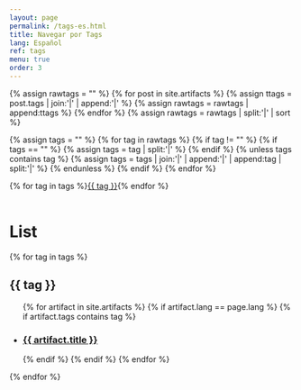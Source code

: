 ```yaml
---
layout: page
permalink: /tags-es.html
title: Navegar por Tags
lang: Español
ref: tags
menu: true
order: 3
---
```

{% assign rawtags = "" %}
{% for post in site.artifacts %}
  {% assign ttags = post.tags | join:'|' | append:'|' %}
  {% assign rawtags = rawtags | append:ttags %}
{% endfor %}
{% assign rawtags = rawtags | split:'|' | sort %}

{% assign tags = "" %}
{% for tag in rawtags %}
  {% if tag != "" %}
    {% if tags == "" %}
      {% assign tags = tag | split:'|' %}
    {% endif %}
    {% unless tags contains tag %}
      {% assign tags = tags | join:'|' | append:'|' | append:tag | split:'|' %}
    {% endunless %}
  {% endif %}
{% endfor %}

{% for tag in tags %}<a class="artifact-tag" href="tags.html#{{ tag | slugify }}">{{ tag }}</a>{% endfor %}
<br/><br/>
<h1>List</h1>


{% for tag in tags %}
  <h2 id="{{ tag | slugify }}">{{ tag }}</h2>
  <ul>
   {% for artifact in site.artifacts %}
     {% if artifact.lang == page.lang %}
       {% if artifact.tags contains tag %}
         <li><h3>
           <a href="{{ site.baseurl }}{{ artifact.url }}">{{ artifact.title }}</a></h3>
         </li>
       {% endif %}
     {% endif %}
   {% endfor %}
  </ul>
{% endfor %}

